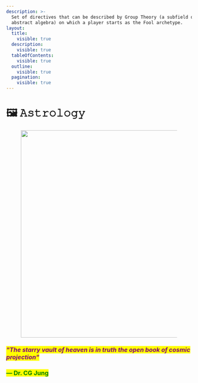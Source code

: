 ```yaml
---
description: >-
  Set of directives that can be described by Group Theory (a subfield of
  abstract algebra) on which a player starts as the Fool archetype.
layout:
  title:
    visible: true
  description:
    visible: true
  tableOfContents:
    visible: true
  outline:
    visible: true
  pagination:
    visible: true
---
```


# 🖼️ 𝙰𝚜𝚝𝚛𝚘𝚕𝚘𝚐𝚢

<figure><img src="../../../.gitbook/assets/pexels-btgl-♡-13374678.jpg" alt="" width="563"><figcaption></figcaption></figure>

### _<mark style="color:purple;">"The starry vault of heaven is in truth the open book of cosmic projection"</mark>_&#x20;

### <mark style="color:green;">— Dr. CG Jung</mark>

